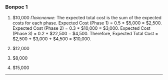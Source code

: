 ### Вопрос 1
1) $10,000
_Пояснение_: The expected total cost is the sum of the expected costs for each phase. Expected Cost (Phase 1) = 0.5 * $5,000 = $2,500. Expected Cost (Phase 2) = 0.3 * $10,000 = $3,000. Expected Cost (Phase 3) = 0.2 * $22,500 = $4,500. Therefore, Expected Total Cost = $2,500 + $3,000 + $4,500 = $10,000.

2) $12,000

3) $8,000

4) $15,000


---

